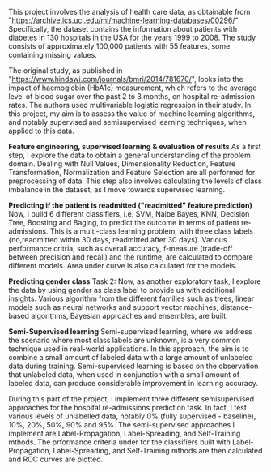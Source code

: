 This project involves the analysis of health care data, as obtainable from "https://archive.ics.uci.edu/ml/machine-learning-databases/00296/"
Specifically, the dataset contains the information about patients with diabetes in 130 hospitals in the USA for the years 1999 to 2008. The study consists of approximately 100,000 patients with 55 features, some containing missing values.

The original study, as published in "https://www.hindawi.com/journals/bmri/2014/781670/", looks into the impact of haemoglobin (HbA1c) measurement, which refers to the average level of blood sugar over the past 2 to 3 months, on hospital re-admission rates. The authors used multivariable logistic regression in their study. In this project, my aim is to assess the value of machine learning algorithms, and notably supervised and semisupervised learning techniques, when applied to this data.


**Feature engineering, supervised learning & evaluation of results**
As a first step, I explore the data to obtain a general understanding of the problem domain. Dealing with Null Values, Dimensionality Reduction, Feature Transformation, Normalization and Feature Selection are all performed for preprocessing of data. This step also involves calculating the levels of class imbalance in the dataset, as I move towards supervised learning.

**Predicting if the patient is readmitted ("readmitted" feature prediction)**
Now, I build 6 different classifiers, i.e. SVM, Naibe Bayes, KNN, Decision Tree, Boosting and Baging, to predict the outcome in terms of patient re-admissions. This is a multi-class learning problem, with three class labels {no,readmitted within 30 days, readmitted after 30 days}. Various performance critria, such as overall accuracy, f-measure (trade-off between precision and recall) and the runtime, are calculated to compare different models. Area under curve is also calculated for the models.

**Predicting gender class**
Task 2: Now, as another exploratory task, I explore the data by using gender as class label to provide us with additional insights.
Various algorithm from the different families such as trees, linear models such as neural networks and support vector machines,
distance-based algorithms, Bayesian approaches and ensembles, are built.

**Semi-Supervised learning**
Semi-supervised learning, where we address the scenario where most class labels are unknown, is a very common technique used in real-world applications. In this approach, the aim is to combine a small amount of labeled data with a large amount of unlabeled data during training. Semi-supervised learning is based on the observation that unlabeled data, when used in conjunction with a small amount of labeled data, can produce considerable improvement in learning accuracy.

During this part of the project, I implement three different semisupervised approaches for the hospital re-admissions prediction task. In fact, I test various levels of unlabelled data, notably 0% (fully supervised - baseline), 10%, 20%, 50%, 90% and 95%. The semi-supervised approaches I implement are Label-Propagation, Label-Spreading, and Self-Training mthods. The prformance criteria under for the classifiers built with Label-Propagation, Label-Spreading, and Self-Training mthods are then calculated and ROC curves are plotted.
